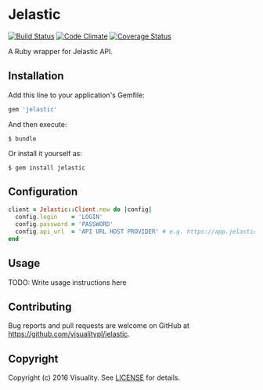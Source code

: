 # Jelastic
[![Build Status](https://travis-ci.org/visualitypl/jelastic.svg?branch=master)](https://travis-ci.org/visualitypl/jelastic) [![Code Climate](https://codeclimate.com/github/visualitypl/jelastic/badges/gpa.svg)](https://codeclimate.com/github/visualitypl/jelastic) [![Coverage Status](https://coveralls.io/repos/github/visualitypl/jelastic/badge.svg?branch=master)](https://coveralls.io/github/visualitypl/jelastic?branch=master)

A Ruby wrapper for Jelastic API.

## Installation

Add this line to your application's Gemfile:

```ruby
gem 'jelastic'
```

And then execute:

    $ bundle

Or install it yourself as:

    $ gem install jelastic

## Configuration

```ruby
client = Jelastic::Client.new do |config|
  config.login    = 'LOGIN'
  config.password = 'PASSWORD'
  config.api_url  = 'API URL HOST PROVIDER' # e.g. https://app.jelastic.dogado.eu/1.0/
end
```

## Usage

TODO: Write usage instructions here

## Contributing

Bug reports and pull requests are welcome on GitHub at https://github.com/visualitypl/jelastic.

## Copyright
Copyright (c) 2016 Visuality.
See [LICENSE][] for details.

[license]: LICENSE
